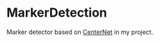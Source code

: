 # MarkerDetection
 Marker detector based on [CenterNet](https://github.com/xingyizhou/CenterNet) in my project. 

